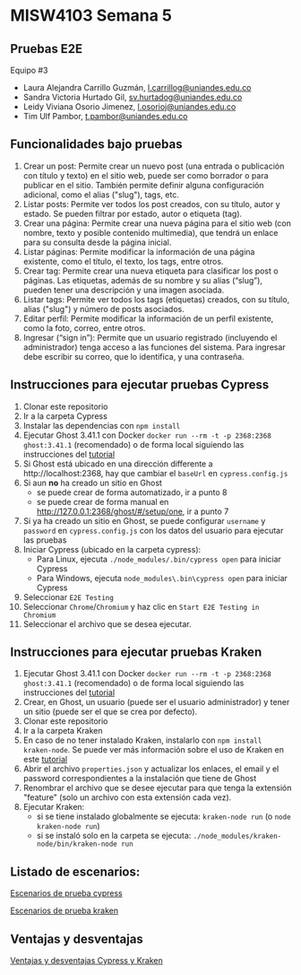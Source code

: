 # MISW4103 Semana 5

## Pruebas E2E
Equipo #3
- Laura Alejandra Carrillo Guzmán, l.carrillog@uniandes.edu.co​​
- Sandra Victoria Hurtado Gil, sv.hurtadog@uniandes.edu.co​​
- Leidy Viviana Osorio Jimenez, l.osorioj@uniandes.edu.co​​
- Tim Ulf Pambor, t.pambor@uniandes.edu.co​​

## Funcionalidades bajo pruebas
1. Crear un post: Permite crear un nuevo post (una entrada o publicación con título y texto) en el sitio web, puede ser como borrador o para publicar en el sitio. También permite definir alguna configuración adicional, como el alias ("slug"), tags, etc.
2. Listar posts: Permite ver todos los post creados, con su título, autor y estado. Se pueden filtrar por estado, autor o etiqueta (tag).
3. Crear una página: Permite crear una nueva página para el sitio web (con nombre, texto y posible contenido multimedia), que tendrá un enlace para su consulta desde la página inicial. 
4. Listar páginas: Permite modificar la información de una página existente, como el título, el texto, los tags, entre otros.
5. Crear tag: Permite crear una nueva etiqueta para clasificar los post o páginas. Las etiquetas, además de su nombre y su alias (“slug”), pueden tener una descripción y una imagen asociada.
6. Listar tags: Permite ver todos los tags (etiquetas) creados, con su título, alias ("slug") y número de posts asociados.
7. Editar perfil: Permite modificar la información de un perfil existente, como la foto, correo, entre otros.
8. Ingresar (“sign in”): Permite que un usuario registrado (incluyendo el administrador) tenga acceso a las funciones del sistema. Para ingresar debe escribir su correo, que lo identifica, y una contraseña.

## Instrucciones para ejecutar pruebas Cypress
1. Clonar este repositorio
2. Ir a la carpeta Cypress
3. Instalar las dependencias con `npm install`
4. Ejecutar Ghost 3.41.1 con Docker `docker run --rm -t -p 2368:2368 ghost:3.41.1` (recomendado) o de forma local siguiendo las instrucciones del [tutorial](https://thesoftwaredesignlab.github.io/AutTestingCodelabs/ghost-local-deployment/index.html)
5. Si Ghost está ubicado en una dirección differente a http://localhost:2368, hay que cambiar el `baseUrl` en `cypress.config.js`
6. Si aun **no** ha creado un sitio en Ghost
    * se puede crear de forma automatizado, ir a punto 8
    * se puede crear de forma manual en http://127.0.0.1:2368/ghost/#/setup/one, ir a punto 7
7. Si ya ha creado un sitio en Ghost, se puede configurar `username` y `password` en `cypress.config.js` con los datos del usuario para ejecutar las pruebas
8. Iniciar Cypress (ubicado en la carpeta cypress):
    * Para Linux, ejecuta `./node_modules/.bin/cypress open` para iniciar Cypress
    * Para Windows, ejecuta `node_modules\.bin\cypress open` para iniciar Cypress
9. Seleccionar `E2E Testing`
10. Seleccionar `Chrome`/`Chromium` y haz clic en `Start E2E Testing in Chromium`
11. Seleccionar el archivo que se desea ejecutar.

## Instrucciones para ejecutar pruebas Kraken
1. Ejecutar Ghost 3.41.1 con Docker `docker run --rm -t -p 2368:2368 ghost:3.41.1` (recomendado) o de forma local siguiendo las instrucciones del [tutorial](https://thesoftwaredesignlab.github.io/AutTestingCodelabs/ghost-local-deployment/index.html)
2. Crear, en Ghost, un usuario (puede ser el usuario administrador) y tener un sitio (puede ser el que se crea por defecto).
2. Clonar este repositorio
3. Ir a la carpeta Kraken
4. En caso de no tener instalado Kraken, instalarlo con `npm install kraken-node`. Se puede ver más información sobre el uso de Kraken en este [tutorial](https://thesoftwaredesignlab.github.io/AutTestingCodelabs/kraken-web-testing-tool/index.html)
5. Abrir el archivo `properties.json` y actualizar los enlaces, el email y el password correspondientes a la instalación que tiene de Ghost
6. Renombrar el archivo que se desee ejecutar para que tenga la extensión "feature" (solo un archivo con esta extensión cada vez).
6. Ejecutar Kraken:
    * si se tiene instalado globalmente se ejecuta: `kraken-node run`  (o `node kraken-node run`)
    * si se instaló solo en la carpeta se ejecuta: `./node_modules/kraken-node/bin/kraken-node run`
   
   
## Listado de escenarios: 
 
[Escenarios de prueba cypress](https://github.com/tpambor/MISW4103-E2E/wiki/Escenarios-de-prueba-Cypress)

[Escenarios de prueba kraken](https://github.com/tpambor/MISW4103-E2E/wiki/Escenarios-de-prueba-Kraken)   

## Ventajas y desventajas 

[Ventajas y desventajas Cypress y Kraken](https://github.com/tpambor/MISW4103-E2E/wiki/Comparación-entre-Cypress-y-Kraken)
